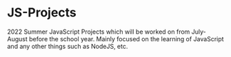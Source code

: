 # JS-Projects
2022 Summer JavaScript Projects which will be worked on from July-August before the school year. Mainly focused on the learning of JavaScript and any other things such as NodeJS, etc.

